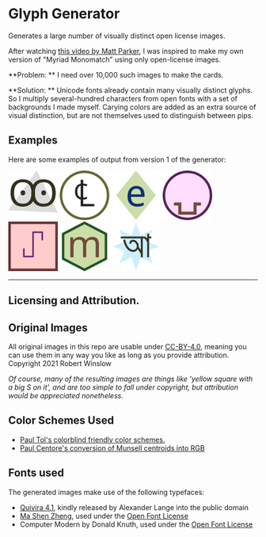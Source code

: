 # Glyph Generator
Generates a large number of visually distinct open license images.

After watching [this video by Matt Parker](https://www.youtube.com/watch?v=VTDKqW_GLkw), I was inspired to make my own version of "Myriad Monomatch" using only open-license images.


**Problem: ** I need over 10,000 such images to make the cards.

**Solution: ** Unicode fonts already contain many visually distinct glyphs. So I multiply several-hundred characters from open fonts with a set of backgrounds I made myself.
Carying colors are added as an extra source of visual distinction, but are not themselves used to distinguish between pips.



## Examples

Here are some examples of output from version 1 of the generator: 

<img src="v1-SVGfill/outputvectors/glyph3-127.svg" width="100">
<img src="v1-SVGfill/outputvectors/glyph4-147.svg" width="100">
<img src="v1-SVGfill/outputvectors/glyph5-28.svg" width="100">
<img src="v1-SVGfill/outputvectors/glyph2-400.svg" width="100">
<img src="v1-SVGfill/outputvectors/glyph1-299.svg" width="100">
<img src="v1-SVGfill/outputvectors/glyph6-36.svg" width="100">
<img src="v1-SVGfill/outputvectors/glyph7-99.svg" width="100">

---

## Licensing and Attribution.


## Original Images
All original images in this repo are usable under [CC-BY-4.0](https://creativecommons.org/licenses/by/4.0/), 
meaning you can use them in any way you like as long as you provide attribution.  
Copyright 2021 Robert Winslow

_Of course, many of the resulting images are things like 'yellow square with a big S on it', and are too simple to fall under copyright, but attribution would be appreciated nonetheless._

## Color Schemes Used
- [Paul Tol's colorblind friendly color schemes.](https://personal.sron.nl/~pault/)
- [Paul Centore's conversion of Munsell centroids into RGB](https://www.munsellcolourscienceforpainters.com/ISCCNBS/ISCCNBSSystem.html)


## Fonts used

The generated images make use of the following typefaces:
- [Quivira 4.1](http://www.quivira-font.com/), kindly released by Alexander Lange into the public domain 
- [Ma Shen Zheng](https://fonts.google.com/specimen/Ma+Shan+Zheng#glyphs), used under the [Open Font License](https://scripts.sil.org/cms/scripts/page.php?site_id=nrsi&id=OFL)
- Computer Modern by Donald Knuth, used under the [Open Font License](https://scripts.sil.org/cms/scripts/page.php?site_id=nrsi&id=OFL)


